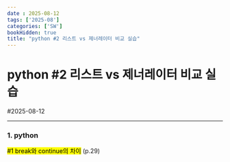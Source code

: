 ```yaml
---
date : 2025-08-12
tags: ['2025-08']
categories: ['SW']
bookHidden: true
title: "python #2 리스트 vs 제너레이터 비교 실습"
---
```


# python #2 리스트 vs 제너레이터 비교 실습

#2025-08-12

---

### 1. python

<mark>#1 break와 continue의 차이</mark> (p.29)

```python

```